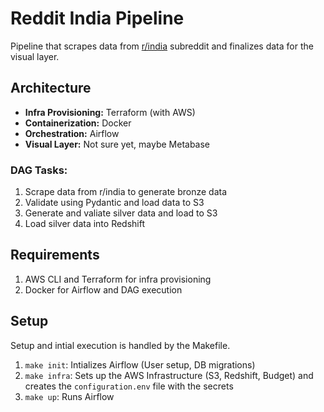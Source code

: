 # Reddit India Pipeline
Pipeline that scrapes data from [r/india](https://old.reddit.com/r/india) subreddit and finalizes data for the visual layer.

## Architecture
- **Infra Provisioning:** Terraform (with AWS)
- **Containerization:** Docker
- **Orchestration:** Airflow
- **Visual Layer:** Not sure yet, maybe Metabase

### DAG Tasks:
1. Scrape data from r/india to generate bronze data
2. Validate using Pydantic and load data to S3
3. Generate and valiate silver data and load to S3
4. Load silver data into Redshift

## Requirements
1. AWS CLI and Terraform for infra provisioning
2. Docker for Airflow and DAG execution

## Setup
Setup and intial execution is handled by the Makefile.
1. `make init`: Intializes Airflow (User setup, DB migrations)
2. `make infra`: Sets up the AWS Infrastructure (S3, Redshift, Budget) and creates the `configuration.env` file with the secrets
3. `make up`: Runs Airflow

